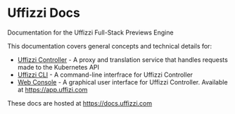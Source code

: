 # Uffizzi Docs  

Documentation for the Uffizzi Full-Stack Previews Engine    

This documentation covers general concepts and technical details for:  

* [Uffizzi Controller](github.com/UffizziCloud/uffizzi_cli) - A proxy and translation service that handles requests made to the Kubernetes API  
* [Uffizzi CLI](github.com/UffizziCloud/uffizzi_cli) - A command-line interfrace for Uffizzi Controller    
* [Web Console](uffizzi.com) - A graphical user interface for Uffizzi Controller. Available at https://app.uffizi.com  

These docs are hosted at https://docs.uffizzi.com  
